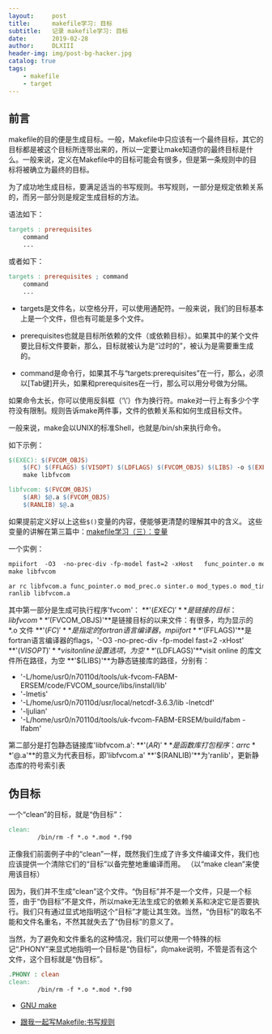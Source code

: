 ```yaml
---
layout:     post
title:      makefile学习: 目标
subtitle:   记录 makefile学习: 目标
date:       2019-02-28
author:     DLXIII
header-img: img/post-bg-hacker.jpg
catalog: true
tags:
    - makefile
    - target
---
```



## 前言

makefile的目的便是生成目标。一般，Makefile中只应该有一个最终目标，其它的目标都是被这个目标所连带出来的，所以一定要让make知道你的最终目标是什么。一般来说，定义在Makefile中的目标可能会有很多，但是第一条规则中的目标将被确立为最终的目标。

为了成功地生成目标，要满足适当的书写规则。书写规则，一部分是规定依赖关系的，而另一部分则是规定生成目标的方法。


<!--more-->

语法如下：

~~~makefile
targets : prerequisites
	command
	...
~~~

或者如下：

~~~makefile
targets : prerequisites ; command
	command
	...
~~~

- targets是文件名，以空格分开，可以使用通配符。一般来说，我们的目标基本上是一个文件，但也有可能是多个文件。

- prerequisites也就是目标所依赖的文件（或依赖目标）。如果其中的某个文件要比目标文件要新，那么，目标就被认为是“过时的”，被认为是需要重生成的。

- command是命令行，如果其不与“targets:prerequisites”在一行，那么，必须以[Tab键]开头，如果和prerequisites在一行，那么可以用分号做为分隔。

如果命令太长，你可以使用反斜框（‘\’）作为换行符。make对一行上有多少个字符没有限制。规则告诉make两件事，文件的依赖关系和如何生成目标文件。

一般来说，make会以UNIX的标准Shell，也就是/bin/sh来执行命令。

如下示例：

~~~makefile
$(EXEC): $(FVCOM_OBJS)
	$(FC) $(FFLAGS) $(VISOPT) $(LDFLAGS) $(FVCOM_OBJS) $(LIBS) -o $(EXEC)
	make libfvcom

libfvcom: $(FVCOM_OBJS)
	$(AR) $@.a $(FVCOM_OBJS)
	$(RANLIB) $@.a
~~~

如果提前定义好以上这些`$()`变量的内容，便能够更清楚的理解其中的含义。
这些变量的讲解在第三篇中：[makefile学习（三）：变量][1]

一个实例：

~~~makefile
mpiifort  -O3  -no-prec-div -fp-model fast=2 -xHost   func_pointer.o mod_prec.o sinter.o mod_types.o mod_time.o mod_main.o mod_spherical.o mod_utils.o mod_clock.o eqs_of_state.o mod_bulk.o mod_interp.o mod_par.o mod_par_special.o mod_ncll.o mod_nctools.o mod_wd.o mod_sng.o mod_heatflux.o mod_solar.o mod_fabm_data.o mod_input.o mod_fabm_3D.o mod_force.o mod_obcs.o mod_petsc.o mod_tvd.o mod_semi_implicit.o mod_non_hydro.o mod_set_time.o ice_kinds_mod.o ice_model_size.o ice_domain.o ice_constants.o ice_fileunits.o ice_state.o ice_work.o ice_grid.o ice_albedo.o ice_calendar.o ice_flux.o ice_flux_in.o ice_itd.o ice_mechred.o ice_itd_linear.o ice_scaling.o ice_atmo.o ice_ocean.o ice_therm_vertical.o ice_init.o ice_therm_itd.o mod_ice2d.o mod_ice.o mod_startup.o mod_wqm.o mod_ncdio.o mod_setup.o mod_newinp.o particle.o linklist.o mod_lag.o mod_northpole.o mod_pwp.o mod_dye.o mod_optimal_interpolation.o mod_report.o mod_probe.o mod_gotm.o mod_balance_2d.o mod_tridiag.o mod_scal.o mod_meanflow.o mod_obcs2.o mod_obcs3.o mod_sed.o mod_enkf.o mod_etkf.o mod_rrk.o mod_rrkf_obs.o mod_rrkassim.o mod_enkf_ncd.o enkf_ncdio.o mod_enkf_obs.o mod_enkfassim.o mod_assim.o mod_nesting.o mod_visit.o mod_plbc.o mod_dam.o mod_station_timeseries.o mod_sparse_timeseries.o mod_boundschk.o mod_heatflux_gl.o mod_esmf_nesting.o mod_cstms_vars.o mod_flocmod.o mod_sed_cstms.o mod_fluid_mud.o mod_main_wave.o swmod1.o swmod2.o swmod3.o mod_action_im.o mod_action_ex.o mod_wavesetup.o mod_wave_current_interaction.o mod_bbl.o fvcom.o genmap.o tge.o longshore_flow.o cell_area.o open_all.o load_grid.o allocate_all.o setup_domain.o genmap_obc.o genmap_lsf.o print_vals.o coords_n_const.o shape_coef_gcn.o shape_coef_gcy.o depth_grad.o grid_metrics.o cntrl_prmtrs.o init_sed.o internal_step.o bcond_gcn.o bcond_gcy.o adjust2d3d.o brough.o advection_edge_gcn.o advection_edge_gcy.o ghostuv.o advave_edge_gcn.o advave_edge_gcy.o phy_baropg.o baropg.o external_step.o extel_edge.o extuv_edge.o depth_check.o vertvl_edge.o adv_uv_edge_gcn.o adv_uv_edge_gcy.o vdif_uv.o extelpf_edge.o wreal.o viscofh.o adv_q.o fct_q2.o fct_q2l.o vdif_q.o adv_t.o adv_s.o fct_t.o vdif_ts.o vdif_ts_gom.o fct_s.o bcond_ts.o adjust_ts.o conv_over.o visitsim.o startup_type.o edge_len.o adcor.o icing.o rho_pmean.o calc_vort.o namelist.o nh_set_nesting.o mod_bio_3D.o mod_onedtide.o ocpmix.o ocpcre.o ocpids.o swanpre1.o swanpre2.o swanser.o swanmain.o swancom1.o swancom2.o swancom3.o swancom4.o swancom5.o w3part.o   -L/home/usr0/n70110d/tools/uk-fvcom-FABM-ERSEM/code/FVCOM_source/libs/install/lib   -lmetis   -L/home/usr0/n70110d/usr/local/netcdf-3.6.3/lib -lnetcdf       -ljulian    -L/home/usr0/n70110d/tools/uk-fvcom-FABM-ERSEM/build/fabm -lfabm     -o fvcom
make libfvcom

ar rc libfvcom.a func_pointer.o mod_prec.o sinter.o mod_types.o mod_time.o mod_main.o mod_spherical.o mod_utils.o mod_clock.o eqs_of_state.o mod_bulk.o mod_interp.o mod_par.o mod_par_special.o mod_ncll.o mod_nctools.o mod_wd.o mod_sng.o mod_heatflux.o mod_solar.o mod_fabm_data.o mod_input.o mod_fabm_3D.o mod_force.o mod_obcs.o mod_petsc.o mod_tvd.o mod_semi_implicit.o mod_non_hydro.o mod_set_time.o ice_kinds_mod.o ice_model_size.o ice_domain.o ice_constants.o ice_fileunits.o ice_state.o ice_work.o ice_grid.o ice_albedo.o ice_calendar.o ice_flux.o ice_flux_in.o ice_itd.o ice_mechred.o ice_itd_linear.o ice_scaling.o ice_atmo.o ice_ocean.o ice_therm_vertical.o ice_init.o ice_therm_itd.o mod_ice2d.o mod_ice.o mod_startup.o mod_wqm.o mod_ncdio.o mod_setup.o mod_newinp.o particle.o linklist.o mod_lag.o mod_northpole.o mod_pwp.o mod_dye.o mod_optimal_interpolation.o mod_report.o mod_probe.o mod_gotm.o mod_balance_2d.o mod_tridiag.o mod_scal.o mod_meanflow.o mod_obcs2.o mod_obcs3.o mod_sed.o mod_enkf.o mod_etkf.o mod_rrk.o mod_rrkf_obs.o mod_rrkassim.o mod_enkf_ncd.o enkf_ncdio.o mod_enkf_obs.o mod_enkfassim.o mod_assim.o mod_nesting.o mod_visit.o mod_plbc.o mod_dam.o mod_station_timeseries.o mod_sparse_timeseries.o mod_boundschk.o mod_heatflux_gl.o mod_esmf_nesting.o mod_cstms_vars.o mod_flocmod.o mod_sed_cstms.o mod_fluid_mud.o mod_main_wave.o swmod1.o swmod2.o swmod3.o mod_action_im.o mod_action_ex.o mod_wavesetup.o mod_wave_current_interaction.o mod_bbl.o fvcom.o genmap.o tge.o longshore_flow.o cell_area.o open_all.o load_grid.o allocate_all.o setup_domain.o genmap_obc.o genmap_lsf.o print_vals.o coords_n_const.o shape_coef_gcn.o shape_coef_gcy.o depth_grad.o grid_metrics.o cntrl_prmtrs.o init_sed.o internal_step.o bcond_gcn.o bcond_gcy.o adjust2d3d.o brough.o advection_edge_gcn.o advection_edge_gcy.o ghostuv.o advave_edge_gcn.o advave_edge_gcy.o phy_baropg.o baropg.o external_step.o extel_edge.o extuv_edge.o depth_check.o vertvl_edge.o adv_uv_edge_gcn.o adv_uv_edge_gcy.o vdif_uv.o extelpf_edge.o wreal.o viscofh.o adv_q.o fct_q2.o fct_q2l.o vdif_q.o adv_t.o adv_s.o fct_t.o vdif_ts.o vdif_ts_gom.o fct_s.o bcond_ts.o adjust_ts.o conv_over.o visitsim.o startup_type.o edge_len.o adcor.o icing.o rho_pmean.o calc_vort.o namelist.o nh_set_nesting.o mod_bio_3D.o mod_onedtide.o ocpmix.o ocpcre.o ocpids.o swanpre1.o swanpre2.o swanser.o swanmain.o swancom1.o swancom2.o swancom3.o swancom4.o swancom5.o w3part.o
ranlib libfvcom.a
~~~

其中第一部分是生成可执行程序'fvcom'：
**'$(EXEC)'**是链接的目标：libfvcom
**'$(FVCOM_OBJS)'**是链接目标的以来文件：有很多，均为显示的 *.o 文件
**'$(FC)'**是指定的fortran语言编译器，mpiifort
**'$(FFLAGS)'**是fortran语言编译器的flags，'-O3 -no-prec-div -fp-model fast=2 -xHost'
**'$(VISOPT)'**visit online 设置选项，为空
**'$(LDFLAGS)'**visit online 的库文件所在路径，为空
**'$(LIBS)'**为静态链接库的路径，分别有：
- '-L/home/usr0/n70110d/tools/uk-fvcom-FABM-ERSEM/code/FVCOM_source/libs/install/lib'  
- '-lmetis'   
- '-L/home/usr0/n70110d/usr/local/netcdf-3.6.3/lib -lnetcdf'       
- '-ljulian'    
- '-L/home/usr0/n70110d/tools/uk-fvcom-FABM-ERSEM/build/fabm -lfabm'

第二部分是打包静态链接库'libfvcom.a':
**'$(AR)'**是函数库打包程序：ar rc
**'$@.a'**的意义为代表目标，即'libfvcom.a'
**'$(RANLIB)'**为'ranlib'，更新静态库的符号索引表

## 伪目标

一个“clean”的目标，就是“伪目标”：

~~~makefile
clean:
		/bin/rm -f *.o *.mod *.f90
~~~

正像我们前面例子中的“clean”一样，既然我们生成了许多文件编译文件，我们也应该提供一个清除它们的“目标”以备完整地重编译而用。 （以“make clean”来使用该目标）

因为，我们并不生成“clean”这个文件。“伪目标”并不是一个文件，只是一个标签，由于“伪目标”不是文件，所以make无法生成它的依赖关系和决定它是否要执行。我们只有通过显式地指明这个“目标”才能让其生效。当然，“伪目标”的取名不能和文件名重名，不然其就失去了“伪目标”的意义了。

当然，为了避免和文件重名的这种情况，我们可以使用一个特殊的标记“.PHONY”来显式地指明一个目标是“伪目标”，向make说明，不管是否有这个文件，这个目标就是“伪目标”。

~~~makefile
.PHONY : clean
clean:
		/bin/rm -f *.o *.mod *.f90
~~~


- [GNU make][2]
- [跟我一起写Makefile:书写规则][3]


  [1]: https://www.dragonbaby-toudai.cn/index.php/archives/636/
  [2]: https://www.gnu.org/software/make/manual/make.html#Suffix-Rules
  [3]: http://wiki.ubuntu.org.cn/%E8%B7%9F%E6%88%91%E4%B8%80%E8%B5%B7%E5%86%99Makefile:%E4%B9%A6%E5%86%99%E8%A7%84%E5%88%99